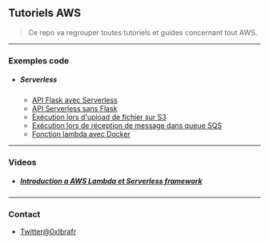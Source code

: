 Tutoriels AWS
-------------

> Ce repo va regrouper toutes tutoriels et guides concernant tout AWS.

--------------------------------------------------------------------------

### Exemples code

- ##### Serverless
    - [API Flask avec Serverless](exemples/serverless/flask-api/)
    - [API Serverless sans Flask](exemples/serverless/python-simple-api/)
    - [Exécution lors d'upload de fichier sur S3](exemples/serverless/nodejs-s3-file/)
    - [Exécution lors de réception de message dans queue SQS](exemples/serverless/nodejs-sqs/)
    - [Fonction lambda avec Docker](exemples/serverless/nodejs-docker-html2pdf/)

--------------------------------------------------------------------------


### Videos

- ##### [Introduction a AWS Lambda et Serverless framework](https://www.youtube.com/@0xibra-devlogs)


--------------------------------------------------------------------------


### Contact

- [Twitter@0xIbrafr](https://twitter.com/0xIbrafr)
